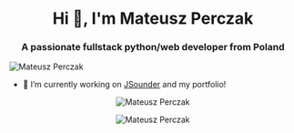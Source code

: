 <h1 align="center">Hi 👋, I'm Mateusz Perczak</h1>
<h3 align="center">A passionate fullstack python/web developer from Poland</h3>
<p align="left"> <img src="https://komarev.com/ghpvc/?username=losek1" alt="Mateusz Perczak" /> </p>

- 🔭 I’m currently working on [JSounder](https://github.com/losek1/JSounder/) and my portfolio!

<p align="center"> <img src="https://github-readme-stats.vercel.app/api?username=losek1&show_icons=true" alt="Mateusz Perczak" /></p>

<p align="center"> <img align="center" src="https://github-readme-streak-stats.herokuapp.com/?user=losek1&" alt="Mateusz Perczak" /></p>
